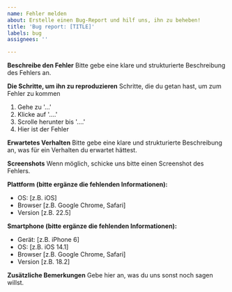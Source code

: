 ```yaml
---
name: Fehler melden
about: Erstelle einen Bug-Report und hilf uns, ihn zu beheben!
title: 'Bug report: [TITLE]'
labels: bug
assignees: ''

---
```


**Beschreibe den Fehler**
Bitte gebe eine klare und strukturierte Beschreibung des Fehlers an.

**Die Schritte, um ihn zu reproduzieren**
Schritte, die du getan hast, um zum Fehler zu kommen
1. Gehe zu '...'
2. Klicke auf  '....'
3. Scrolle herunter bis '....'
4. Hier ist der Fehler

**Erwartetes Verhalten**
Bitte gebe eine klare und strukturierte Beschreibung an, was für ein Verhalten du erwartet hättest.

**Screenshots**
Wenn möglich, schicke uns bitte einen Screenshot des Fehlers.

**Plattform (bitte ergänze die fehlenden Informationen):**
 - OS: [z.B. iOS]
 - Browser [z.B. Google Chrome, Safari]
 - Version [z.B. 22.5]

**Smartphone (bitte ergänze die fehlenden Informationen):**
 - Gerät: [z.B. iPhone 6]
 - OS: [z.B. iOS 14.1]
 - Browser [z.B. Google Chrome, Safari]
 - Version [z.B. 18.2]

**Zusätzliche Bemerkungen**
Gebe hier an, was du uns sonst noch sagen willst.
